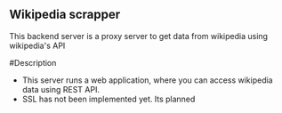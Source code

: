 ## Wikipedia scrapper

This backend server is a proxy server to get data from wikipedia using wikipedia's API

#Description

- This server runs a web application, where you can access wikipedia data using REST API.
- SSL has not been implemented yet. Its planned
